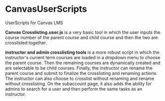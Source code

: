 # CanvasUserScripts
UserScripts for Canvas LMS

<b>Canvas Crosslisting.user.js</b> is a very basic tool in which the user inputs the course number of the parent course and child course and then the two are crosslisted together.

<b>instructor and admin crosslisting tools</b> is a more robust script in which the instructor's current term courses are loaded in a dropdown menu to choose the parent course. Then the remaining courses are dynamically created and are selectable to be child courses. Finally, the instructor can rename the parent course and submit to finalize the crosslisting and renaming actions. The instructor can also choose to crosslist without renaming and rename without crosslisting. On the subaccount page, it also adds the ability for admins to search for a user and then perform the same tasks as an instructor.
